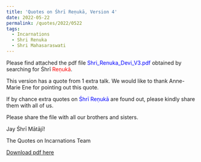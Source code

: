 ```yaml
---
title: 'Quotes on Śhrī Reṇukā, Version 4'
date: 2022-05-22
permalink: /quotes/2022/0522
tags:
  - Incarnations
  - Shri Renuka
  - Shri Mahasaraswati
---
```


Please find attached the pdf file <font color="blue">Shri_Renuka_Devi_V3.pdf</font> obtained by searching for Śhrī <font color="red">Reṇukā</font>. 

This version has a quote from 1 extra talk. We would like to thank Anne-Marie Ene for pointing out this quote.

If by chance extra quotes on <font color="blue">Śhrī Reṇukā</font> are found out, please kindly share them with all of us.  

Please share the file with all our brothers and sisters.  

Jay Śhrī Mātājī!  

The Quotes on Incarnations Team  

[Download pdf here](http://seven-teams.github.io/files/Shri_Renuka_Devi_V4.pdf)